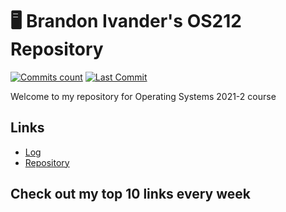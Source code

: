 # 🖥️ Brandon Ivander's OS212 Repository
[![Commits count](https://badgen.net/github/commits/veloraine/os212/?color=yellow)](https://github.com/veloraine/os212/commits/master)
[![Last Commit](https://badgen.net/github/last-commit/veloraine/os212/?color=blue)](https://github.com/veloraine/os212/commits/master)

Welcome to my repository for Operating Systems 2021-2 course

## Links

* [Log](https://github.com/veloraine/os212/TXT/mylog.txt)
* [Repository](https://github.com/veloraine/os212/)

## Check out my top 10 links every week

